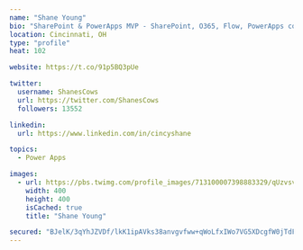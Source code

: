 ```yaml
---
name: "Shane Young"
bio: "SharePoint & PowerApps MVP - SharePoint, O365, Flow, PowerApps consulting? @PowerApps911 | Pure Snark? You found it."
location: Cincinnati, OH
type: "profile"
heat: 102

website: https://t.co/91p5BQ3pUe

twitter:
  username: ShanesCows
  url: https://twitter.com/ShanesCows
  followers: 13552

linkedin:
  url: https://www.linkedin.com/in/cincyshane

topics:
  - Power Apps

images:
  - url: https://pbs.twimg.com/profile_images/713100007398883329/qUzvsvQ3_400x400.jpg
    width: 400
    height: 400
    isCached: true
    title: "Shane Young"

secured: "BJelK/3qYhJZVDf/lkK1ipAVks38anvgvfww+qWoLfxIWo7VG5XDcgfW0jTdFUizQOe7yeZz2BEMfBowGXXF1gUhzGcqyuppA1e07MveksKjD14gE2Jn00NOdstTcwD1viR3r5uuUGhmp6oiMQ2kvt9f3t1PcdB9AQRTXXEHjPi4XcWlRqsdbKla4EaQZNRbT5g5ftUqCWTJTDbp9bW3hDng3m6Si4bWgIkIZ6kV4MzHU5k29h4IsavOVWhXN+WQO+Vc+y6mG3QeFvx6X9pYLJr/YZ8RADUq0488Mey5dUgdrr1qxT2HuAlS77Ya4cA2gedifhSIuck7xBsPJ9tJ0El+W+TF5SURz/8oFvMHjsifMbHcyFyAXRb44gtQ+GIEyAUFnhJFp3z8lHMX3tC+0lXMEY3cFIYdPfu5SjOa+Os=;vOKfc2YOcD23F0fx90jR/A=="
---
```



